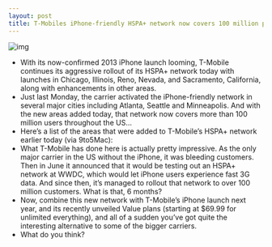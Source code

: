 ```yaml
---
layout: post
title: T-Mobiles iPhone-friendly HSPA+ network now covers 100 million people
---
```

![img](http://media.idownloadblog.com/wp-content/uploads/2012/02/T-Mobile-sign-web.jpg)
* With its now-confirmed 2013 iPhone launch looming, T-Mobile continues its aggressive rollout of its HSPA+ network today with launches in Chicago, Illinois, Reno, Nevada, and Sacramento, California, along with enhancements in other areas.
* Just last Monday, the carrier activated the iPhone-friendly network in several major cities including Atlanta, Seattle and Minneapolis. And with the new areas added today, that network now covers more than 100 million users throughout the US…
* Here’s a list of the areas that were added to T-Mobile’s HSPA+ network earlier today (via 9to5Mac):
* What T-Mobile has done here is actually pretty impressive. As the only major carrier in the US without the iPhone, it was bleeding customers. Then in June it announced that it would be testing out an HSPA+ network at WWDC, which would let iPhone users experience fast 3G data. And since then, it’s managed to rollout that network to over 100 million customers. What is that, 6 months?
* Now, combine this new network with T-Mobile’s iPhone launch next year, and its recently unveiled Value plans (starting at $69.99 for unlimited everything), and all of a sudden you’ve got quite the interesting alternative to some of the bigger carriers.
* What do you think?

